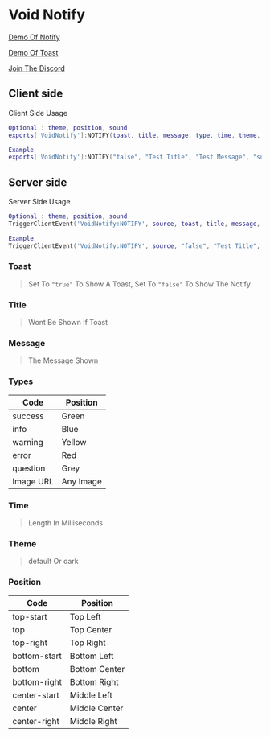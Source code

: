 # Void Notify

[Demo Of Notify](https://codepen.io/KyleFardy/pen/RwdzBmR)

[Demo Of Toast](https://codepen.io/KyleFardy/pen/vYPqaPG)

[Join The Discord](https://discord.void-dev.co)

## Client side
Client Side Usage
```lua
Optional : theme, position, sound
exports['VoidNotify']:NOTIFY(toast, title, message, type, time, theme, position, sound)

Example
exports['VoidNotify']:NOTIFY("false", "Test Title", "Test Message", "success", 5000)
```

## Server side
Server Side Usage
```lua
Optional : theme, position, sound
TriggerClientEvent('VoidNotify:NOTIFY', source, toast, title, message, type, time, theme, position, sound)

Example
TriggerClientEvent('VoidNotify:NOTIFY', source, "false", "Test Title", "Test Message", "success", 5000)
```


### Toast
>Set To `"true"` To Show A Toast, Set To `"false"` To Show The Notify

### Title
>Wont Be Shown If Toast

### Message
>The Message Shown

### Types 
| Code      | Position  |
| --------- | --------- |
| success   | Green     |
| info      | Blue      |
| warning   | Yellow    |
| error     | Red       |
| question  | Grey      |
| Image URL | Any Image |

### Time 
>Length In Milliseconds

### Theme 
>default Or dark

### Position
| Code         | Position      |
| ------------ | ------------- |
| top-start    | Top Left      |
| top          | Top Center    |
| top-right    | Top Right     |
| bottom-start | Bottom Left   |
| bottom       | Bottom Center |
| bottom-right | Bottom Right  |
| center-start | Middle Left   |
| center       | Middle Center |
| center-right | Middle Right  |
